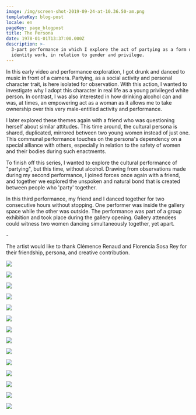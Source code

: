 ```yaml
---
image: /img/screen-shot-2019-09-24-at-10.36.50-am.png
templateKey: blog-post
locale: en
pageKey: page_blogpost
title: The Persona
date: 1978-01-01T13:37:00.000Z
description: >-
  3-part performance in which I explore the act of partying as a form of
  identity work, in relation to gender and privilege.
---
```

In this early video and performance exploration, I got drunk and danced to music in front of a camera. Partying, as a social activity and personal character trait, is here isolated for observation. With this action, I wanted to investigate why I adopt this character in real life as a young privileged white person. In contrast, I was also interested in how drinking alcohol can and was, at times, an empowering act as a woman as it allows me to take ownership over this very male-entitled activity and performance. 

I later explored these themes again with a friend who was questioning herself about similar attitudes. This time around, the cultural persona is shared, duplicated, mirrored between two young women instead of just one. This communal performance touches on the persona's dependency on a special alliance with others, especially in relation to the safety of women and their bodies during such enactments. 

To finish off this series, I wanted to explore the cultural performance of "partying", but this time, without alcohol. Drawing from observations made during my second performance, I joined forces once again with a friend, and together we explored the unspoken and natural bond that is created between people who 'party' together. 

In this third performance, my friend and I danced together for two consecutive hours without stopping. One performer was inside the gallery space while the other was outside. The performance was part of a group exhibition and took place during the gallery opening. Gallery attendees could witness two women dancing simultaneously together, yet apart.

\-

The artist would like to thank Clémence Renaud and Florencia Sosa Rey for their friendship, persona, and creative contribution. 

![](/img/screen-shot-2019-09-16-at-9.05.27-am.png)

![](/img/screen-shot-2019-09-24-at-10.44.11-am.png)

![](/img/screen-shot-2019-09-24-at-10.38.52-am.png)

![](/img/screen-shot-2019-09-24-at-10.39.15-am.png)

![](/img/screen-shot-2019-09-24-at-10.36.50-am.png)

![](/img/screen-shot-2019-09-24-at-10.51.27-am.png)

![](/img/screen-shot-2019-09-24-at-10.51.36-am.png)

![](/img/screen-shot-2019-09-24-at-10.51.46-am.png)

![](/img/screen-shot-2019-09-24-at-10.52.46-am.png)

![](/img/screen-shot-2019-09-24-at-10.54.01-am.png)

![](/img/mg_0207-copy.jpg)

![](/img/screen-shot-2013-10-16-at-4.55.50-pm.png)

![](/img/screen-shot-2013-10-17-at-3.48.39-pm.png)

![](/img/screen-shot-2013-10-16-at-4.54.57-pm.png)
